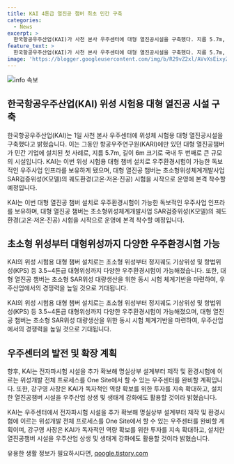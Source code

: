 ```yaml
---
title: KAI 4톤급 열진공 챔버 최초 민간 구축
categories:
  - News
excerpt: >
  한국항공우주산업(KAI)가 사천 본사 우주센터에 대형 열진공시설을 구축했다. 지름 5.7m, 길이 6m로 국내 두 번째로 큰 규모로, 초소형 위성부터 대형위성까지 우주환경시험이 가능하게 됐다. 특히, 초소형 SAR위성 대량생산을 위한 동시 시험체계기반을 마련하여 우주산업 생태계를 강화할 계획이다. KAI는 독자적인 역량 확보를 위한 투자를 확대할 것으로 밝혀, 활용 가능성이 높아지고 있다.
feature_text: >
  한국항공우주산업(KAI)가 사천 본사 우주센터에 대형 열진공시설을 구축했다. 지름 5.7m, 길이 6m로 국내 두 번째로 큰 규모로, 초소형 위성부터 대형위성까지 우주환경시험이 가능하게 됐다. 특히, 초소형 SAR위성 대량생산을 위한 동시 시험체계기반을 마련하여 우주산업 생태계를 강화할 계획이다. KAI는 독자적인 역량 확보를 위한 투자를 확대할 것으로 밝혀, 활용 가능성이 높아지고 있다.
image: 'https://blogger.googleusercontent.com/img/b/R29vZ2xl/AVvXsEixyZcFfHzMRdzZMjFBmAUKJYCLCGyLL1o632UiGVXcaFdKo_bkvkuCioo0uUKlGfBVcT3P84aROyZIXSBEx3Aw5nCQ3pTgDom1WDC4m8eifvWiAmWEEVb4x6G_l8C0QH225ldMjyaFvpxGEBGNO37VmDTDMHGhJPq73UglMfDca1-0aw/s1600/blogspot.png'
---
```


<p><img src="https://blogger.googleusercontent.com/img/b/R29vZ2xl/AVvXsEixyZcFfHzMRdzZMjFBmAUKJYCLCGyLL1o632UiGVXcaFdKo_bkvkuCioo0uUKlGfBVcT3P84aROyZIXSBEx3Aw5nCQ3pTgDom1WDC4m8eifvWiAmWEEVb4x6G_l8C0QH225ldMjyaFvpxGEBGNO37VmDTDMHGhJPq73UglMfDca1-0aw/s1600/blogspot.png" alt="info 속보" /></p>

<h2 data-ke-size="size26">한국항공우주산업(KAI) 위성 시험용 대형 열진공 시설 구축</h2>

<p>한국항공우주산업(KAI)는 1일 사천 본사 우주센터에 위성체 시험용 대형 열진공시설을 구축했다고 밝혔습니다. 이는 그동안 항공우주연구원(KARI)에만 있던 대형 열진공챔버가 민간 기업에 설치된 첫 사례로, 지름 5.7m, 길이 6m 크기로 국내 두 번째로 큰 규모의 시설입니다. KAI는 이번 위성 시험용 대형 챔버 설치로 우주환경시험이 가능한 독보적인 우주사업 인프라를 보유하게 됐으며, 대형 열진공 챔버는 초소형위성체계개발사업 SAR검증위성(K모델)의 궤도환경(고온·저온·진공) 시험을 시작으로 운영에 본격 착수할 예정입니다.</p>

<p data-ke-size="size16">KAI는 이번 대형 열진공 챔버 설치로 우주환경시험이 가능한 독보적인 우주사업 인프라를 보유하며, 대형 열진공 챔버는 초소형위성체계개발사업 SAR검증위성(K모델)의 궤도환경(고온·저온·진공) 시험을 시작으로 운영에 본격 착수할 예정입니다.</p>

<h2 data-ke-size="size26">초소형 위성부터 대형위성까지 다양한 우주환경시험 가능</h2>

<p>KAI의 위성 시험용 대형 챔버 설치로는 초소형 위성부터 정지궤도 기상위성 및 항법위성(KPS) 등 3.5~4톤급 대형위성까지 다양한 우주환경시험이 가능해졌습니다. 또한, 대형 열진공 챔버는 초소형 SAR위성 대량생산을 위한 동시 시험 체계기반을 마련하여, 우주산업에서의 경쟁력을 높일 것으로 기대됩니다.</p>

<p data-ke-size="size16">KAI의 위성 시험용 대형 챔버 설치로는 초소형 위성부터 정지궤도 기상위성 및 항법위성(KPS) 등 3.5~4톤급 대형위성까지 다양한 우주환경시험이 가능해졌으며, 대형 열진공 챔버는 초소형 SAR위성 대량생산을 위한 동시 시험 체계기반을 마련하여, 우주산업에서의 경쟁력을 높일 것으로 기대됩니다.</p>

<h2 data-ke-size="size26">우주센터의 발전 및 확장 계획</h2>

<p>향후, KAI는 전자파시험 시설을 추가 확보해 명실상부 설계부터 제작 및 환경시험에 이르는 위성개발 전체 프로세스를 One Site에서 할 수 있는 우주센터를 완비할 계획입니다. 또한, 강구영 사장은 KAI가 독자적인 역량 확보를 위한 투자를 지속 확대하고, 설치한 열진공챔버 시설을 우주산업 상생 및 생태계 강화에도 활용할 것이라 밝혔습니다.</p>

<p data-ke-size="size16">KAI는 우주센터에서 전자파시험 시설을 추가 확보해 명실상부 설계부터 제작 및 환경시험에 이르는 위성개발 전체 프로세스를 One Site에서 할 수 있는 우주센터를 완비할 계획이며, 강구영 사장은 KAI가 독자적인 역량 확보를 위한 투자를 지속 확대하고, 설치한 열진공챔버 시설을 우주산업 상생 및 생태계 강화에도 활용할 것이라 밝혔습니다.</p>
유용한 생활 정보가 필요하시다면, <a href="https://qoogle.tistory.com" rel="dofollow">qoogle.tistory.com</a>



